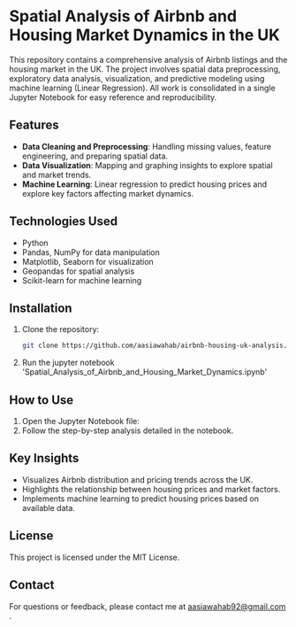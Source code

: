 # Spatial Analysis of Airbnb and Housing Market Dynamics in the UK  

This repository contains a comprehensive analysis of Airbnb listings and the housing market in the UK. The project involves spatial data preprocessing, exploratory data analysis, visualization, and predictive modeling using machine learning (Linear Regression). All work is consolidated in a single Jupyter Notebook for easy reference and reproducibility.  

## Features  
- **Data Cleaning and Preprocessing**: Handling missing values, feature engineering, and preparing spatial data.  
- **Data Visualization**: Mapping and graphing insights to explore spatial and market trends.  
- **Machine Learning**: Linear regression to predict housing prices and explore key factors affecting market dynamics.  

## Technologies Used  
- Python  
- Pandas, NumPy for data manipulation  
- Matplotlib, Seaborn for visualization  
- Geopandas for spatial analysis  
- Scikit-learn for machine learning  

## Installation  
1. Clone the repository:  
   ```bash  
   git clone https://github.com/aasiawahab/airbnb-housing-uk-analysis.git  
2. Run the jupyter notebook 'Spatial_Analysis_of_Airbnb_and_Housing_Market_Dynamics.ipynb'

## How to Use
1. Open the Jupyter Notebook file:
2. Follow the step-by-step analysis detailed in the notebook.

## Key Insights
- Visualizes Airbnb distribution and pricing trends across the UK.
- Highlights the relationship between housing prices and market factors.
- Implements machine learning to predict housing prices based on available data.

## License
This project is licensed under the MIT License.

## Contact
For questions or feedback, please contact me at aasiawahab92@gmail.com .
